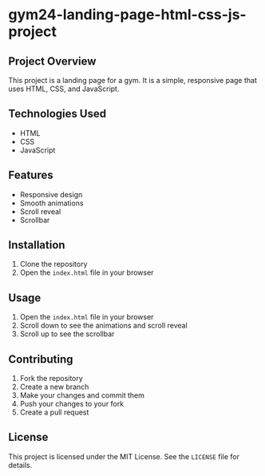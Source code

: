 # gym24-landing-page-html-css-js-project

## Project Overview

This project is a landing page for a gym. It is a simple, responsive page that uses HTML, CSS, and JavaScript.



## Technologies Used

- HTML
- CSS
- JavaScript

## Features

- Responsive design
- Smooth animations
- Scroll reveal
- Scrollbar

## Installation

1. Clone the repository
2. Open the `index.html` file in your browser

## Usage

1. Open the `index.html` file in your browser
2. Scroll down to see the animations and scroll reveal
3. Scroll up to see the scrollbar



## Contributing

1. Fork the repository
2. Create a new branch
3. Make your changes and commit them
4. Push your changes to your fork
5. Create a pull request

## License

This project is licensed under the MIT License. See the `LICENSE` file for details.










